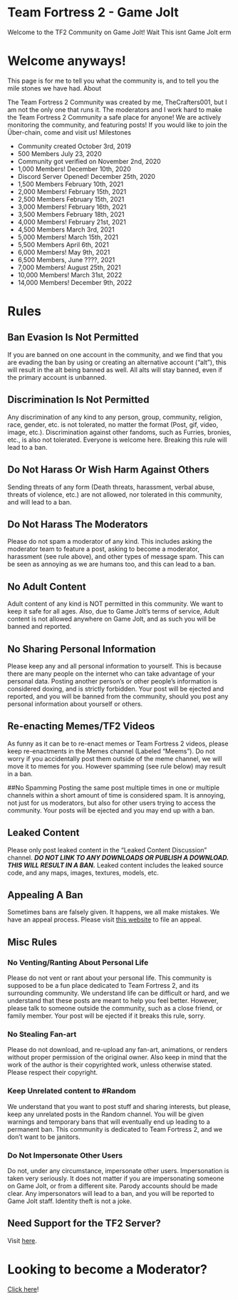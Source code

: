# Team Fortress 2 - Game Jolt

Welcome to the TF2 Community on Game Jolt! Wait This isnt Game Jolt erm

# Welcome anyways!

This page is for me to tell you what the community is, and to tell you the mile stones we have had.
About

The Team Fortress 2 Community was created by me, TheCrafters001, but I am not the only one that runs it. The moderators and I work hard to make the Team Fortress 2 Community a safe place for anyone! We are actively monitoring the community, and featuring posts! If you would like to join the Über-chain, come and visit us!
Milestones

* Community created October 3rd, 2019
* 500 Members July 23, 2020
* Community got verified on November 2nd, 2020
* 1,000 Members! December 10th, 2020
* Discord Server Opened! December 25th, 2020
* 1,500 Members February 10th, 2021
* 2,000 Members! February 15th, 2021
* 2,500 Members February 15th, 2021
* 3,000 Members! February 16th, 2021
* 3,500 Members February 18th, 2021
* 4,000 Members! February 21st, 2021
* 4,500 Members March 3rd, 2021
* 5,000 Members! March 15th, 2021
* 5,500 Members April 6th, 2021
* 6,000 Members! May 9th, 2021
* 6,500 Members, June ????, 2021
* 7,000 Members! August 25th, 2021
* 10,000 Members! March 31st, 2022
* 14,000 Members! December 9th, 2022

# Rules

## Ban Evasion Is Not Permitted
If you are banned on one account in the community, and we find that you are evading the ban by using or creating an alternative account (“alt”), this will result in the alt being banned as well. All alts will stay banned, even if the primary account is unbanned.

## Discrimination Is Not Permitted
Any discrimination of any kind to any person, group, community, religion, race, gender, etc. is not tolerated, no matter the format (Post, gif, video, image, etc.). Discrimination against other fandoms, such as Furries, bronies, etc., is also not tolerated. Everyone is welcome here. Breaking this rule will lead to a ban.

## Do Not Harass Or Wish Harm Against Others
Sending threats of any form (Death threats, harassment, verbal abuse, threats of violence, etc.) are not allowed, nor tolerated in this community, and will lead to a ban.

## Do Not Harass The Moderators
Please do not spam a moderator of any kind. This includes asking the moderator team to feature a post, asking to become a moderator, harassment (see rule above), and other types of message spam. This can be seen as annoying as we are humans too, and this can lead to a ban.

## No Adult Content
Adult content of any kind is NOT permitted in this community. We want to keep it safe for all ages. Also, due to Game Jolt’s terms of service, Adult content is not allowed anywhere on Game Jolt, and as such you will be banned and reported.

## No Sharing Personal Information
Please keep any and all personal information to yourself. This is because there are many people on the internet who can take advantage of your personal data. Posting another person’s or other people’s information is considered doxing, and is strictly forbidden. Your post will be ejected and reported, and you will be banned from the community, should you post any personal information about yourself or others.

## Re-enacting Memes/TF2 Videos
As funny as it can be to re-enact memes or Team Fortress 2 videos, please keep re-enactments in the Memes channel (Labeled “Meems”). Do not worry if you accidentally post them outside of the meme channel, we will move it to memes for you. However spamming (see rule below) may result in a ban.

##No Spamming
Posting the same post multiple times in one or multiple channels within a short amount of time is considered spam. It is annoying, not just for us moderators, but also for other users trying to access the community. Your posts will be ejected and you may end up with a ban.

## Leaked Content
Please only post leaked content in the “Leaked Content Discussion” channel. ***DO NOT LINK TO ANY DOWNLOADS OR PUBLISH A DOWNLOAD. THIS WILL RESULT IN A BAN.*** Leaked content includes the leaked source code, and any maps, images, textures, models, etc.

## Appealing A Ban
Sometimes bans are falsely given. It happens, we all make mistakes. We have an appeal process. Please visit [this website](https://docs.google.com/forms/d/e/1FAIpQLSf5V_-EfJV8zkekOftAXHzVnCUZN28IHxplIRcuCfSEeReTUw/viewform?usp=sf_link) to file an appeal.

## Misc Rules

### No Venting/Ranting About Personal Life
Please do not vent or rant about your personal life. This community is supposed to be a fun place dedicated to Team Fortress 2, and its surrounding community. We understand life can be difficult or hard, and we understand that these posts are meant to help you feel better. However, please talk to someone outside the community, such as a close friend, or family member. Your post will be ejected if it breaks this rule, sorry.

### No Stealing Fan-art
Please do not download, and re-upload any fan-art, animations, or renders without proper permission of the original owner. Also keep in mind that the work of the author is their copyrighted work, unless otherwise stated. Please respect their copyright.

### Keep Unrelated content to #Random
We understand that you want to post stuff and sharing interests, but please, keep any unrelated posts in the Random channel. You will be given warnings and temporary bans that will eventually end up leading to a permanent ban. This community is dedicated to Team Fortress 2, and we don’t want to be janitors.

### Do Not Impersonate Other Users
Do not, under any circumstance, impersonate other users. Impersonation is taken very seriously. It does not matter if you are impersonating someone on Game Jolt, or from a different site. Parody accounts should be made clear. Any impersonators will lead to a ban, and you will be reported to Game Jolt staff. Identity theft is not a joke.

## Need Support for the TF2 Server?
Visit [here](https://tf2-gj-server.tawk.help/).

# Looking to become a Moderator?
[Click here](https://docs.google.com/forms/d/e/1FAIpQLScPn_TM7w20mbpcU0_e0NnQF9IMU60i-MSBfCSZ6-B6K-QaSw/viewform?usp=sf_link)!
